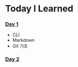 # Today I Learned

### [Day  1](https://github.com/LimSB-dev/TIL/blob/master/Day_1.md)
- CLI
- Markdown
- Git 기초

### [Day 2](https://github.com/LimSB-dev/TIL/blob/master/Day_1.md)

